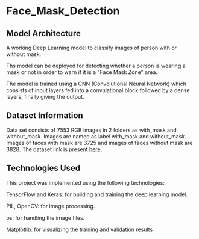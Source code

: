# Face_Mask_Detection

## Model Architecture
A working Deep Learning model to classify images of person with or without mask.

Ths model can be deployed for detecting whether a person is wearing a mask or not in order to warn if it is a "Face Mask Zone" area.

The model is trained using a CNN (Convolutional Neural Network) which consists of input layers fed into a convulational block followed by a dense layers, finally giving the output.


## Dataset Information
Data set consists of 7553 RGB images in 2 folders as with_mask and without_mask. Images are named as label with_mask and without_mask. Images of faces with mask are 3725 and images of faces without mask are 3828. The dataset link is present [here](https://www.kaggle.com/datasets/omkargurav/face-mask-dataset).

## Technologies Used
This project was implemented using the following technologies:

TensorFlow and Keras: for building and training the deep learning model.

PIL, OpenCV: for image processing.

os: for handling the image files.

Matplotlib: for visualizing the training and validation results
